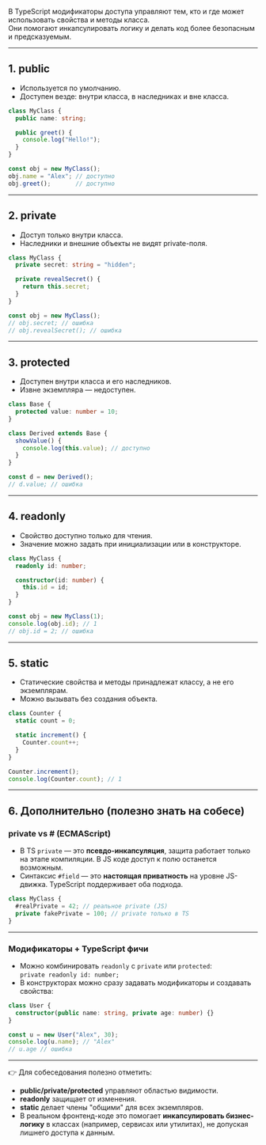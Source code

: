 В TypeScript модификаторы доступа управляют тем, кто и где может использовать свойства и методы класса.  
Они помогают инкапсулировать логику и делать код более безопасным и предсказуемым.

---

## 1. public
- Используется по умолчанию.
- Доступен везде: внутри класса, в наследниках и вне класса.

```ts
class MyClass {
  public name: string;

  public greet() {
    console.log("Hello!");
  }
}

const obj = new MyClass();
obj.name = "Alex"; // доступно
obj.greet();       // доступно
```

---

## 2. private
- Доступ только внутри класса.
- Наследники и внешние объекты не видят private-поля.

```ts
class MyClass {
  private secret: string = "hidden";

  private revealSecret() {
    return this.secret;
  }
}

const obj = new MyClass();
// obj.secret; // ошибка
// obj.revealSecret(); // ошибка
```

---

## 3. protected
- Доступен внутри класса и его наследников.
- Извне экземпляра — недоступен.

```ts
class Base {
  protected value: number = 10;
}

class Derived extends Base {
  showValue() {
    console.log(this.value); // доступно
  }
}

const d = new Derived();
// d.value; // ошибка
```

---

## 4. readonly
- Свойство доступно только для чтения.
- Значение можно задать при инициализации или в конструкторе.

```ts
class MyClass {
  readonly id: number;

  constructor(id: number) {
    this.id = id;
  }
}

const obj = new MyClass(1);
console.log(obj.id); // 1
// obj.id = 2; // ошибка
```

---

## 5. static
- Статические свойства и методы принадлежат классу, а не его экземплярам.
- Можно вызывать без создания объекта.

```ts
class Counter {
  static count = 0;

  static increment() {
    Counter.count++;
  }
}

Counter.increment();
console.log(Counter.count); // 1
```

---

## 6. Дополнительно (полезно знать на собесе)

### private vs # (ECMAScript)
- В TS `private` — это **псевдо-инкапсуляция**, защита работает только на этапе компиляции. В JS коде доступ к полю останется возможным.  
- Синтаксис `#field` — это **настоящая приватность** на уровне JS-движка. TypeScript поддерживает оба подхода.

```ts
class MyClass {
  #realPrivate = 42; // реальное private (JS)
  private fakePrivate = 100; // private только в TS
}
```

---

### Модификаторы + TypeScript фичи
- Можно комбинировать `readonly` с `private` или `protected`:  
  `private readonly id: number;`  
- В конструкторах можно сразу задавать модификаторы и создавать свойства:

```ts
class User {
  constructor(public name: string, private age: number) {}
}

const u = new User("Alex", 30);
console.log(u.name); // "Alex"
// u.age // ошибка
```

---

👉 Для собеседования полезно отметить:
- **public/private/protected** управляют областью видимости.
- **readonly** защищает от изменения.
- **static** делает члены "общими" для всех экземпляров.  
- В реальном фронтенд-коде это помогает **инкапсулировать бизнес-логику** в классах (например, сервисах или утилитах), не допуская лишнего доступа к данным.
